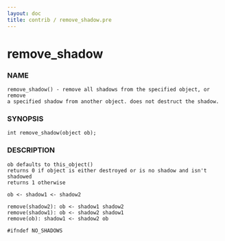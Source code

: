 ```yaml
---
layout: doc
title: contrib / remove_shadow.pre
---
```

# remove_shadow

### NAME

    remove_shadow() - remove all shadows from the specified object, or remove
    a specified shadow from another object. does not destruct the shadow.

### SYNOPSIS

    int remove_shadow(object ob);

### DESCRIPTION

    ob defaults to this_object()
    returns 0 if object is either destroyed or is no shadow and isn't shadowed
    returns 1 otherwise

    ob <- shadow1 <- shadow2

    remove(shadow2): ob <- shadow1 shadow2
    remove(shadow1): ob <- shadow2 shadow1
    remove(ob): shadow1 <- shadow2 ob

    #ifndef NO_SHADOWS
